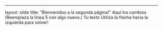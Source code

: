 
---
layout: slide
title: "Bienvenidos a la segunda página!"
Aquí los cambios (Reemplaza la línea 5 con algo nuevo.)
Tu texto
Utiliza la flecha hacia la izquierda para volver!

